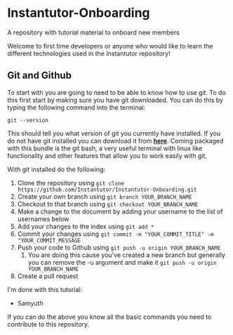 # Instantutor-Onboarding
A repository with tutorial material to onboard new members

Welcome to first time developers or anyone who would like to learn the different technologies used in the Instantutor repository!

## Git and Github

To start with you are going to need to be able to know how to use git. To do this first start by making sure you have git downloaded. You can do this by typing the following command into the terminal:

```
git --version
```

This should tell you what version of git you currently have installed. If you do not have git installed you can download it from **[here](https://git-scm.com/downloads)**. Coming packaged with this bundle is the git bash, a very useful terminal with linux like functionality and other features that allow you to work easily with git.

With git installed do the following:
1. Clone the repository using `git clone https://github.com/Instantutor/Instantutor-Onboarding.git`
2. Create your own branch using `git branch YOUR_BRANCH_NAME`
3. Checkout to that branch using `git checkout YOUR_BRANCH_NAME`
4. Make a change to the document by adding your username to the list of usernames below
5. Add your changes to the index using `git add *`
6. Commit your changes using `git commit -m "YOUR_COMMIT_TITLE" -m "YOUR_COMMIT_MESSAGE`
7. Push your code to Github using `git push -u origin YOUR_BRANCH_NAME`
    1. You are doing this cause you've created a new branch but generally you can remove the -u argument and make it `git push -u origin YOUR_BRANCH_NAME`
8. Create a pull request

I'm done with this tutorial:
* Samyuth

If you can do the above you know all the basic commands you need to contribute to this repository.
